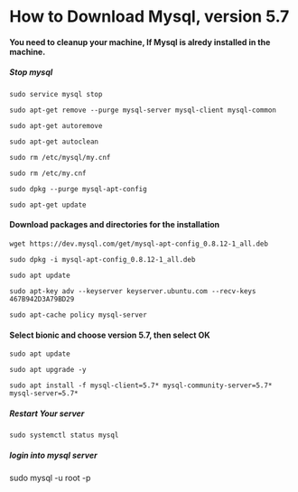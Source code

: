 # How to Download Mysql, version 5.7

#### You need to cleanup your machine, If Mysql is alredy installed in the machine.
##### Stop mysql

	sudo service mysql stop

	sudo apt-get remove --purge mysql-server mysql-client mysql-common

	sudo apt-get autoremove

	sudo apt-get autoclean

	sudo rm /etc/mysql/my.cnf

	sudo rm /etc/my.cnf

	sudo dpkg --purge mysql-apt-config

	sudo apt-get update

#### Download packages and directories for the installation
	wget https://dev.mysql.com/get/mysql-apt-config_0.8.12-1_all.deb

	sudo dpkg -i mysql-apt-config_0.8.12-1_all.deb

	sudo apt update

	sudo apt-key adv --keyserver keyserver.ubuntu.com --recv-keys 467B942D3A79BD29

	sudo apt-cache policy mysql-server

#### Select bionic and choose version 5.7, then select OK

	sudo apt update

	sudo apt upgrade -y

	sudo apt install -f mysql-client=5.7* mysql-community-server=5.7* mysql-server=5.7*

##### Restart Your server

	sudo systemctl status mysql

##### login into mysql server

sudo mysql -u root -p
